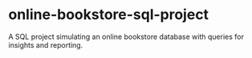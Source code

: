 # online-bookstore-sql-project
A SQL project simulating an online bookstore database with queries for insights and reporting.
